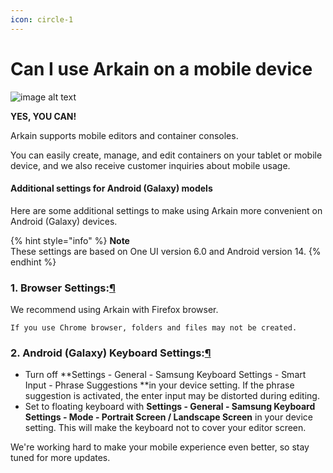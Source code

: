 ```yaml
---
icon: circle-1
---
```


# Can I use Arkain on a mobile device

![image alt text](https://mkdocs-mxedr.run.goorm.site/assets/images/Can-I-use-Arkain-on-a-mobile-device.en_59.png)

**YES, YOU CAN!**

Arkain supports mobile editors and container consoles.

You can easily create, manage, and edit containers on your tablet or mobile device, and we also receive customer inquiries about mobile usage.

#### **Additional settings for Android (Galaxy) models** <a href="#additional-settings-for-android-galaxy-models" id="additional-settings-for-android-galaxy-models"></a>

Here are some additional settings to make using Arkain more convenient on Android (Galaxy) devices.

{% hint style="info" %}
**Note**\
These settings are based on One UI version 6.0 and Android version 14.
{% endhint %}



### **1. Browser Settings:**[**¶**](https://mkdocs-mxedr.run.goorm.site/06.-FAQ/Can-I-use-Arkain-on-a-mobile-device/#1-browser-settings)

We recommend using Arkain with Firefox browser.

```
If you use Chrome browser, folders and files may not be created.
```

### **2. Android (Galaxy) Keyboard Settings:**[**¶**](https://mkdocs-mxedr.run.goorm.site/06.-FAQ/Can-I-use-Arkain-on-a-mobile-device/#2-android-galaxy-keyboard-settings)

* Turn off \*\*Settings - General - Samsung Keyboard Settings - Smart Input - Phrase Suggestions \*\*in your device setting. If the phrase suggestion is activated, the enter input may be distorted during editing.
* Set to floating keyboard with **Settings - General - Samsung Keyboard Settings - Mode - Portrait Screen / Landscape Screen** in your device setting. This will make the keyboard not to cover your editor screen.

We're working hard to make your mobile experience even better, so stay tuned for more updates.
